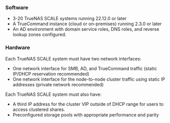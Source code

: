 ### Software

* 3-20 TrueNAS SCALE systems running 22.12.0 or later
* A TrueCommand instance (cloud or on-premises) running 2.3.0 or later
* An AD environment with domain service roles, DNS roles, and reverse lookup zones configured.

### Hardware

Each TrueNAS SCALE system must have two network interfaces:

* One network interface for SMB, AD, and TrueCommand traffic (static IP/DHCP reservation recommended)
* One network interface for the node-to-node cluster traffic using static IP addresses (private network recommended)

Each TrueNAS SCALE system must also have:

* A third IP address for the cluster VIP outside of DHCP range for users to access clustered shares.
* Preconfigured storage pools with appropriate performance and parity